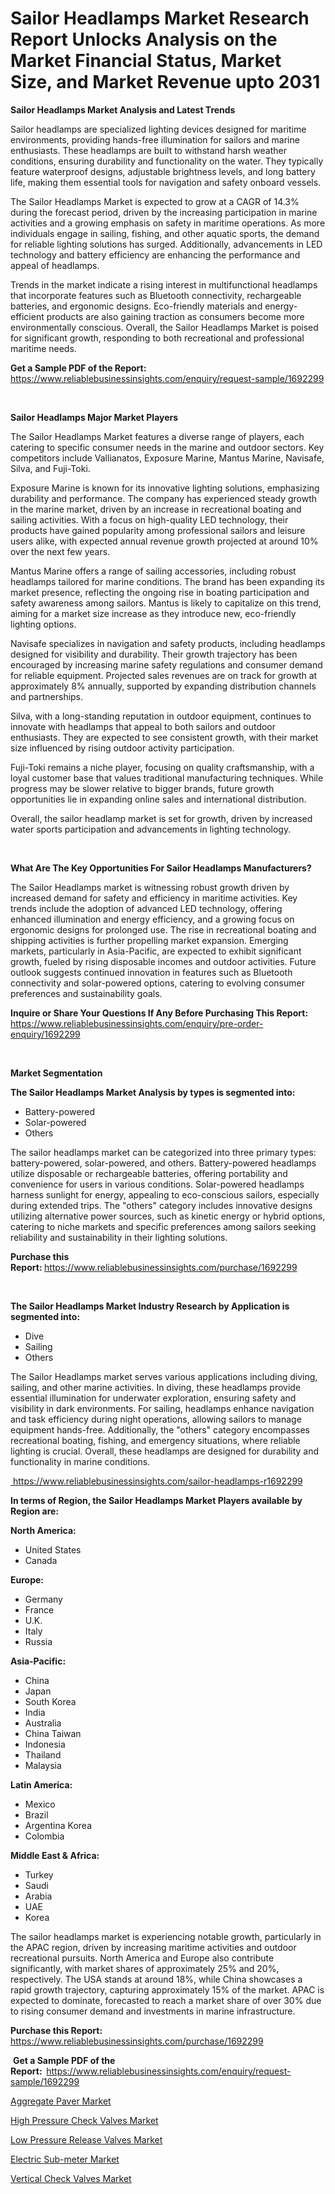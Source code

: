 <p><h1>Sailor Headlamps Market Research Report Unlocks Analysis on the Market Financial Status, Market Size, and Market Revenue upto 2031</h1></p><p><strong>Sailor Headlamps Market Analysis and Latest Trends</strong></p>
<p><p>Sailor headlamps are specialized lighting devices designed for maritime environments, providing hands-free illumination for sailors and marine enthusiasts. These headlamps are built to withstand harsh weather conditions, ensuring durability and functionality on the water. They typically feature waterproof designs, adjustable brightness levels, and long battery life, making them essential tools for navigation and safety onboard vessels.</p><p>The Sailor Headlamps Market is expected to grow at a CAGR of 14.3% during the forecast period, driven by the increasing participation in marine activities and a growing emphasis on safety in maritime operations. As more individuals engage in sailing, fishing, and other aquatic sports, the demand for reliable lighting solutions has surged. Additionally, advancements in LED technology and battery efficiency are enhancing the performance and appeal of headlamps. </p><p>Trends in the market indicate a rising interest in multifunctional headlamps that incorporate features such as Bluetooth connectivity, rechargeable batteries, and ergonomic designs. Eco-friendly materials and energy-efficient products are also gaining traction as consumers become more environmentally conscious. Overall, the Sailor Headlamps Market is poised for significant growth, responding to both recreational and professional maritime needs.</p></p>
<p><strong>Get a Sample PDF of the Report:&nbsp;</strong> <a href="https://www.reliablebusinessinsights.com/enquiry/request-sample/1692299?utm_campaign=1605&utm_medium=2&utm_source=Github&utm_content=ia&utm_term=19102024&utm_id=sailor-headlamps">https://www.reliablebusinessinsights.com/enquiry/request-sample/1692299</a></p>
<p>&nbsp;</p>
<p><strong>Sailor Headlamps Major Market Players</strong></p>
<p><p>The Sailor Headlamps Market features a diverse range of players, each catering to specific consumer needs in the marine and outdoor sectors. Key competitors include Vallianatos, Exposure Marine, Mantus Marine, Navisafe, Silva, and Fuji-Toki.</p><p>Exposure Marine is known for its innovative lighting solutions, emphasizing durability and performance. The company has experienced steady growth in the marine market, driven by an increase in recreational boating and sailing activities. With a focus on high-quality LED technology, their products have gained popularity among professional sailors and leisure users alike, with expected annual revenue growth projected at around 10% over the next few years.</p><p>Mantus Marine offers a range of sailing accessories, including robust headlamps tailored for marine conditions. The brand has been expanding its market presence, reflecting the ongoing rise in boating participation and safety awareness among sailors. Mantus is likely to capitalize on this trend, aiming for a market size increase as they introduce new, eco-friendly lighting options.</p><p>Navisafe specializes in navigation and safety products, including headlamps designed for visibility and durability. Their growth trajectory has been encouraged by increasing marine safety regulations and consumer demand for reliable equipment. Projected sales revenues are on track for growth at approximately 8% annually, supported by expanding distribution channels and partnerships.</p><p>Silva, with a long-standing reputation in outdoor equipment, continues to innovate with headlamps that appeal to both sailors and outdoor enthusiasts. They are expected to see consistent growth, with their market size influenced by rising outdoor activity participation.</p><p>Fuji-Toki remains a niche player, focusing on quality craftsmanship, with a loyal customer base that values traditional manufacturing techniques. While progress may be slower relative to bigger brands, future growth opportunities lie in expanding online sales and international distribution. </p><p>Overall, the sailor headlamp market is set for growth, driven by increased water sports participation and advancements in lighting technology.</p></p>
<p>&nbsp;</p>
<p><strong>What Are The Key Opportunities For Sailor Headlamps Manufacturers?</strong></p>
<p><p>The Sailor Headlamps market is witnessing robust growth driven by increased demand for safety and efficiency in maritime activities. Key trends include the adoption of advanced LED technology, offering enhanced illumination and energy efficiency, and a growing focus on ergonomic designs for prolonged use. The rise in recreational boating and shipping activities is further propelling market expansion. Emerging markets, particularly in Asia-Pacific, are expected to exhibit significant growth, fueled by rising disposable incomes and outdoor activities. Future outlook suggests continued innovation in features such as Bluetooth connectivity and solar-powered options, catering to evolving consumer preferences and sustainability goals.</p></p>
<p><strong>Inquire or Share Your Questions If Any Before Purchasing This Report:</strong> <a href="https://www.reliablebusinessinsights.com/enquiry/pre-order-enquiry/1692299?utm_campaign=1605&utm_medium=2&utm_source=Github&utm_content=ia&utm_term=19102024&utm_id=sailor-headlamps">https://www.reliablebusinessinsights.com/enquiry/pre-order-enquiry/1692299</a></p>
<p>&nbsp;</p>
<p><strong>Market Segmentation</strong></p>
<p><strong>The Sailor Headlamps Market Analysis by types is segmented into:</strong></p>
<p><ul><li>Battery-powered</li><li>Solar-powered</li><li>Others</li></ul></p>
<p><p>The sailor headlamps market can be categorized into three primary types: battery-powered, solar-powered, and others. Battery-powered headlamps utilize disposable or rechargeable batteries, offering portability and convenience for users in various conditions. Solar-powered headlamps harness sunlight for energy, appealing to eco-conscious sailors, especially during extended trips. The "others" category includes innovative designs utilizing alternative power sources, such as kinetic energy or hybrid options, catering to niche markets and specific preferences among sailors seeking reliability and sustainability in their lighting solutions.</p></p>
<p><strong>Purchase this Report:&nbsp;</strong><a href="https://www.reliablebusinessinsights.com/purchase/1692299?utm_campaign=1605&utm_medium=2&utm_source=Github&utm_content=ia&utm_term=19102024&utm_id=sailor-headlamps">https://www.reliablebusinessinsights.com/purchase/1692299</a></p>
<p>&nbsp;</p>
<p><strong>The Sailor Headlamps Market Industry Research by Application is segmented into:</strong></p>
<p><ul><li>Dive</li><li>Sailing</li><li>Others</li></ul></p>
<p><p>The Sailor Headlamps market serves various applications including diving, sailing, and other marine activities. In diving, these headlamps provide essential illumination for underwater exploration, ensuring safety and visibility in dark environments. For sailing, headlamps enhance navigation and task efficiency during night operations, allowing sailors to manage equipment hands-free. Additionally, the "others" category encompasses recreational boating, fishing, and emergency situations, where reliable lighting is crucial. Overall, these headlamps are designed for durability and functionality in marine conditions.</p></p>
<p><a href="https://www.reliablebusinessinsights.com/sailor-headlamps-r1692299?utm_campaign=1605&utm_medium=2&utm_source=Github&utm_content=ia&utm_term=19102024&utm_id=sailor-headlamps">&nbsp;https://www.reliablebusinessinsights.com/sailor-headlamps-r1692299</a></p>
<p><strong>In terms of Region, the Sailor Headlamps Market Players available by Region are:</strong></p>
<p>
    <p> <strong> North America: </strong>
        <ul>
            <li>United States</li>
            <li>Canada</li>
        </ul>
        </p> 
    <p> <strong> Europe: </strong>
        <ul>
            <li>Germany</li>
            <li>France</li>
            <li>U.K.</li>
            <li>Italy</li>
            <li>Russia</li>
        </ul>
        </p> 
    <p> <strong> Asia-Pacific: </strong>
        <ul>
            <li>China</li>
            <li>Japan</li>
            <li>South Korea</li>
            <li>India</li>
            <li>Australia</li>
            <li>China Taiwan</li>
            <li>Indonesia</li>
            <li>Thailand</li>
            <li>Malaysia</li>
        </ul>
        </p> 
    <p> <strong> Latin America: </strong>
        <ul>
            <li>Mexico</li>
            <li>Brazil</li>
            <li>Argentina Korea</li>
            <li>Colombia</li>
        </ul>
        </p> 
    <p> <strong> Middle East & Africa: </strong>
        <ul>
            <li>Turkey</li>
            <li>Saudi</li>
            <li>Arabia</li>
            <li>UAE</li>
            <li>Korea</li>
        </ul>
    </p>
    </p>
<p><p>The sailor headlamps market is experiencing notable growth, particularly in the APAC region, driven by increasing maritime activities and outdoor recreational pursuits. North America and Europe also contribute significantly, with market shares of approximately 25% and 20%, respectively. The USA stands at around 18%, while China showcases a rapid growth trajectory, capturing approximately 15% of the market. APAC is expected to dominate, forecasted to reach a market share of over 30% due to rising consumer demand and investments in marine infrastructure.</p></p>
<p><strong>Purchase this Report: </strong><a href="https://www.reliablebusinessinsights.com/purchase/1692299?utm_campaign=1605&utm_medium=2&utm_source=Github&utm_content=ia&utm_term=19102024&utm_id=sailor-headlamps">https://www.reliablebusinessinsights.com/purchase/1692299</a></p>
<p>&nbsp;<strong>Get a Sample PDF of the Report:&nbsp;&nbsp;</strong><a href="https://www.reliablebusinessinsights.com/enquiry/request-sample/1692299?utm_campaign=1605&utm_medium=2&utm_source=Github&utm_content=ia&utm_term=19102024&utm_id=sailor-headlamps">https://www.reliablebusinessinsights.com/enquiry/request-sample/1692299</a></p>
<p><strong></strong></p>
<p><p><a href="https://www.linkedin.com/pulse/global-aggregate-paver-market-forecast-2024-2031-trends-9pa4c?utm_campaign=1605&utm_medium=2&utm_source=Github&utm_content=ia&utm_term=19102024&utm_id=sailor-headlamps">Aggregate Paver Market</a></p><p><a href="https://issuu.com/reportprime-2/docs/high-pressure-check-valves-market-s_79e68b45631dcb?utm_campaign=1605&utm_medium=2&utm_source=Github&utm_content=ia&utm_term=19102024&utm_id=sailor-headlamps">High Pressure Check Valves Market</a></p><p><a href="https://www.linkedin.com/pulse/low-pressure-release-valves-market-matrix-applications-types-aspyc?utm_campaign=1605&utm_medium=2&utm_source=Github&utm_content=ia&utm_term=19102024&utm_id=sailor-headlamps">Low Pressure Release Valves Market</a></p><p><a href="https://www.linkedin.com/pulse/global-perspectives-electric-sub-meter-market-trends-forecast-8xyvc?utm_campaign=1605&utm_medium=2&utm_source=Github&utm_content=ia&utm_term=19102024&utm_id=sailor-headlamps">Electric Sub-meter Market</a></p><p><a href="https://issuu.com/reportprime-2/docs/vertical-check-valves-market-size-2_a4204d556ad877?utm_campaign=1605&utm_medium=2&utm_source=Github&utm_content=ia&utm_term=19102024&utm_id=sailor-headlamps">Vertical Check Valves Market</a></p></p>
